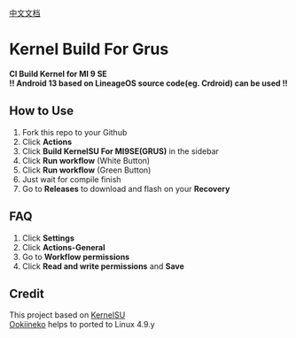 [中文文档](https://github.com/Tkiliay/kernel_build/blob/main/README_CN.md)
# Kernel Build For Grus
**CI Build Kernel for MI 9 SE**  
**!! Android 13 based on LineageOS source code(eg. Crdroid) can be used !!**  
## How to Use
1. Fork this repo to your Github  
2. Click **Actions**  
3. Click **Build KernelSU For MI9SE(GRUS)** in the sidebar  
4. Click **Run workflow** (White Button)  
5. Click **Run workflow** (Green Button)  
6. Just wait for compile finish  
7. Go to **Releases** to download and flash on your **Recovery**  
## FAQ
1. Click **Settings**
2. Click **Actions-General**
3. Go to **Workflow permissions**
4. Click **Read and write permissions** and **Save**
## Credit
This project based on [KernelSU](https://github.com/tiann/KernelSU)  
[Ookiineko](https://github.com/Ookiineko/) helps to ported to Linux 4.9.y
